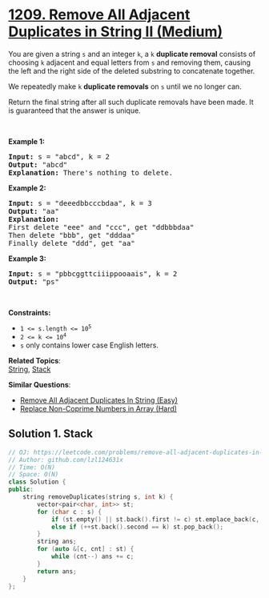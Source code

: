 # [1209. Remove All Adjacent Duplicates in String II (Medium)](https://leetcode.com/problems/remove-all-adjacent-duplicates-in-string-ii/)

<p>You are given a string <code>s</code> and an integer <code>k</code>, a <code>k</code> <strong>duplicate removal</strong> consists of choosing <code>k</code> adjacent and equal letters from <code>s</code> and removing them, causing the left and the right side of the deleted substring to concatenate together.</p>

<p>We repeatedly make <code>k</code> <strong>duplicate removals</strong> on <code>s</code> until we no longer can.</p>

<p>Return the final string after all such duplicate removals have been made. It is guaranteed that the answer is unique.</p>

<p>&nbsp;</p>
<p><strong>Example 1:</strong></p>

<pre><strong>Input:</strong> s = "abcd", k = 2
<strong>Output:</strong> "abcd"
<strong>Explanation: </strong>There's nothing to delete.</pre>

<p><strong>Example 2:</strong></p>

<pre><strong>Input:</strong> s = "deeedbbcccbdaa", k = 3
<strong>Output:</strong> "aa"
<strong>Explanation: 
</strong>First delete "eee" and "ccc", get "ddbbbdaa"
Then delete "bbb", get "dddaa"
Finally delete "ddd", get "aa"</pre>

<p><strong>Example 3:</strong></p>

<pre><strong>Input:</strong> s = "pbbcggttciiippooaais", k = 2
<strong>Output:</strong> "ps"
</pre>

<p>&nbsp;</p>
<p><strong>Constraints:</strong></p>

<ul>
	<li><code>1 &lt;= s.length &lt;= 10<sup>5</sup></code></li>
	<li><code>2 &lt;= k &lt;= 10<sup>4</sup></code></li>
	<li><code>s</code> only contains lower case English letters.</li>
</ul>


**Related Topics**:  
[String](https://leetcode.com/tag/string/), [Stack](https://leetcode.com/tag/stack/)

**Similar Questions**:
* [Remove All Adjacent Duplicates In String (Easy)](https://leetcode.com/problems/remove-all-adjacent-duplicates-in-string/)
* [Replace Non-Coprime Numbers in Array (Hard)](https://leetcode.com/problems/replace-non-coprime-numbers-in-array/)

## Solution 1. Stack

```cpp
// OJ: https://leetcode.com/problems/remove-all-adjacent-duplicates-in-string-ii/
// Author: github.com/lzl124631x
// Time: O(N)
// Space: O(N)
class Solution {
public:
    string removeDuplicates(string s, int k) {
        vector<pair<char, int>> st;
        for (char c : s) {
            if (st.empty() || st.back().first != c) st.emplace_back(c, 1);
            else if (++st.back().second == k) st.pop_back();
        }
        string ans;
        for (auto &[c, cnt] : st) {
            while (cnt--) ans += c;
        }
        return ans;
    }
};
```